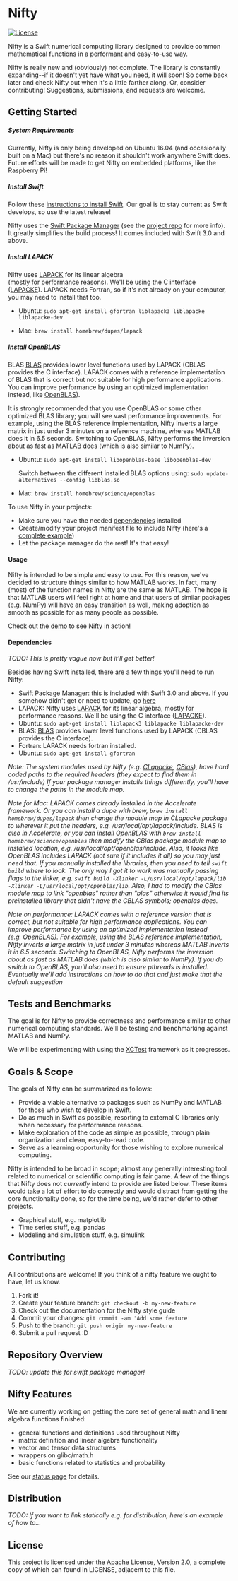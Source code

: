 # Nifty

[![License](https://img.shields.io/hexpm/l/plug.svg)](LICENSE)

Nifty is a Swift numerical computing library designed to provide common 
mathematical functions in a performant and easy-to-use way.

Nifty is really new and (obviously) not complete. The library is constantly 
expanding--if it doesn't yet have what you need, it will soon! So come back 
later and check Nifty out when it's a little farther along. Or, consider 
contributing! Suggestions, submissions, and requests are welcome.

## Getting Started

##### System Requirements

Currently, Nifty is only being developed on Ubuntu 16.04 (and occasionally 
built on a Mac) but there's no reason it shouldn't work anywhere Swift does.
Future efforts will be made to get Nifty on embedded platforms, like the 
Raspberry Pi!

##### Install Swift

Follow these [instructions to install Swift](https://swift.org/getting-started/).
Our goal is to stay current as Swift develops, so use the latest release!

Nifty uses the [Swift Package Manager](https://swift.org/package-manager/) 
(see the [project repo](https://github.com/apple/swift-package-manager) for more 
info). It greatly simplifies the build process! It comes included with Swift 3.0
and above.

##### Install LAPACK

Nifty uses [LAPACK](http://www.netlib.org/lapack/) for its linear algebra  
(mostly for performance reasons). We'll be using the C interface 
([LAPACKE](http://www.netlib.org/lapack/lapacke.html)). LAPACK needs Fortran,
so if it's not already on your computer, you may need to install that too.

* Ubuntu:
`sudo apt-get install gfortran liblapack3 liblapacke liblapacke-dev`

* Mac:
`brew install homebrew/dupes/lapack`

##### Install OpenBLAS

BLAS [BLAS](http://www.netlib.org/blas/) provides lower level functions 
used by LAPACK (CBLAS provides the C interface). LAPACK comes with a 
reference implementation of BLAS that is correct but not suitable for high 
performance applications. You can improve performance by using an optimized
implementation instead, like [OpenBLAS](http://www.openblas.net/)).

It is strongly recommended that you use OpenBLAS or some other optimized 
BLAS library; you will see vast performance improvements. For example, 
using the BLAS reference implementation, Nifty inverts a large matrix in just 
under 3 minutes on a reference machine, whereas MATLAB does it in 6.5 seconds. 
Switching to OpenBLAS, Nifty performs the inversion about as fast as MATLAB 
does (which is also similar to NumPy).

* Ubuntu: `sudo apt-get install libopenblas-base libopenblas-dev`

   Switch between the different installed BLAS options using: 
   `sudo update-alternatives --config libblas.so`

* Mac: `brew install homebrew/science/openblas`





To use Nifty in your projects:
- Make sure you have the needed [dependencies](#dependencies) installed
- Create/modify your project manifest file to include Nifty (here's a 
[complete example](https://github.com/nifty-swift/Nifty-demo))
- Let the package manager do the rest! It's that easy!

#### Usage

Nifty is intended to be simple and easy to use. For this reason, we've decided
to structure things similar to how MATLAB works. In fact, many (most) of the 
function names in Nifty are the same as MATLAB. The hope is that MATLAB users
will feel right at home and that users of similar packages (e.g. NumPy) will 
have an easy transition as well, making adoption as smooth as possible for as 
many people as possible.

Check out the [demo](https://github.com/nifty-swift/Nifty-demo) to see Nifty 
in action!

#### Dependencies

_TODO: This is pretty vague now but it'll get better!_

Besides having Swift installed, there are a few things you'll need to run Nifty:
- Swift Package Manager: this is included with Swift 3.0 and above. If you 
    somehow didn't get or need to update, go 
    [here](https://swift.org/package-manager/)
- LAPACK: Nifty uses [LAPACK](http://www.netlib.org/lapack/) for its 
    linear algebra, mostly for performance reasons. We'll be using the C 
    interface ([LAPACKE](http://www.netlib.org/lapack/lapacke.html)). 
 - Ubuntu: `sudo apt-get install liblapack3 liblapacke liblapacke-dev`
- BLAS: [BLAS](http://www.netlib.org/blas/) provides lower level functions 
    used by LAPACK (CBLAS provides the C interface). 
- Fortran: LAPACK needs fortran installed.
 - Ubuntu: `sudo apt-get install gfortran`

_Note: The system modules used by Nifty (e.g. 
[CLapacke](https://github.com/nifty-swift/CLapacke), 
[CBlas](https://github.com/nifty-swift/CBlas)), have hard coded paths to
the required headers (they expect to find them in /usr/include) If your
package manager installs things differently, you'll have to change the 
paths in the module map._

_Note for Mac: LAPACK comes already installed in the Accelerate framework. 
Or you can install a dupe with brew, `brew install homebrew/dupes/lapack` 
then change the module map in CLapacke package to wherever it put the 
headers, e.g. /usr/local/opt/lapack/include. BLAS is also in Accelerate,
or you can install OpenBLAS with `brew install homebrew/science/openblas`
then modify the CBlas package module map to installed location,
e.g. /usr/local/opt/openblas/include. Also, it looks like OpenBLAS includes
LAPACK (not sure if it includes it all) so you may just need that.
If you manually installed the libraries, then you need to tell `swift build`
where to look. The only way I got it to work was manually passing flags to 
the linker, e.g. `swift build -Xlinker -L/usr/local/opt/lapack/lib -Xlinker -L/usr/local/opt/openblas/lib`.
Also, I had to modify the CBlas module map to link "openblas" rather than "blas"
otherwise it would find its preinstalled library that didn't have the CBLAS symbols; 
openblas does._

_Note on performance: LAPACK comes with a reference version that is correct, 
but not suitable for high performance applications. You can improve performance 
by using an optimized implementation instead 	
(e.g. [OpenBLAS](http://www.openblas.net/)). For example, using the BLAS 
reference implementation, Nifty inverts a large matrix in just under 3 minutes 
whereas MATLAB inverts it in 6.5 seconds. Switching to OpenBLAS, Nifty performs
the inversion about as fast as MATLAB does (which is also similar to NumPy). 
If you do switch to OpenBLAS, you'll also need to ensure pthreads is installed.
Eventually we'll add instructions on how to do that and just make that the 
default suggestion_



## Tests and Benchmarks

The goal is for Nifty to provide correctness and performance similar to other 
numerical computing standards. We'll be testing and benchmarking against
MATLAB and NumPy.

We will be experimenting with using the 
[XCTest](https://github.com/apple/swift-corelibs-xctest) framework as it 
progresses.

## Goals & Scope
The goals of Nifty can be summarized as follows:
- Provide a viable alternative to packages such as NumPy and MATLAB for those
    who wish to develop in Swift.
- Do as much in Swift as possible, resorting to external C libraries only when
    necessary for performance reasons.    
- Make exploration of the code as simple as possible, through plain 
    organization and clean, easy-to-read code.
- Serve as a learning opportunity for those wishing to explore numerical 
    computing.

Nifty is intended to be broad in scope; almost any generally interesting tool
related to numerical or scientific computing is fair game. A few of the things
that Nifty does not *currently* intend to provide are listed below. These items
would take a lot of effort to do correctly and would distract from getting the 
core functionality done, so for the time being, we'd rather defer to other 
projects.
- Graphical stuff, e.g. matplotlib
- Time series stuff, e.g. pandas
- Modeling and simulation stuff, e.g. simulink

## Contributing

All contributions are welcome! If you think of a nifty feature we ought to 
have, let us know. 

1. Fork it!
2. Create your feature branch: `git checkout -b my-new-feature`
3. Check out the documentation for the Nifty style guide
4. Commit your changes: `git commit -am 'Add some feature'`
5. Push to the branch: `git push origin my-new-feature`
6. Submit a pull request :D



## Repository Overview

_TODO: update this for swift package manager!_



## Nifty Features

We are currently working on getting the core set of general math and linear algebra
functions finished:
- general functions and definitions used throughout Nifty
- matrix definition and linear algebra functionality
- vector and tensor data structures
- wrappers on glibc/math.h
- basic functions related to statistics and probability

See our [status page](Documents/Status.md) for details.



## Distribution

_TODO: If you want to link statically e.g. for distribution, here's an 
example of how to..._



## License

This project is licensed under the Apache License, Version 2.0, a complete copy of 
which can found in LICENSE, adjacent to this file.

